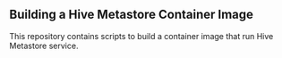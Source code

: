 ## Building a Hive Metastore Container Image

This repository contains scripts to build a container image that run Hive Metastore service.
